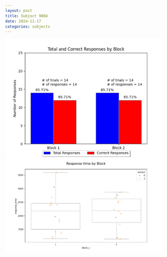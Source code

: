 ```yaml
---
layout: post
title: Subject 9004
date: 2024-11-17
categories: subjects
---
```


![](data/9004/run-20/9004_ATS_responses.png)
![](data/9004/run-20/9004_ATS_rt.png)
